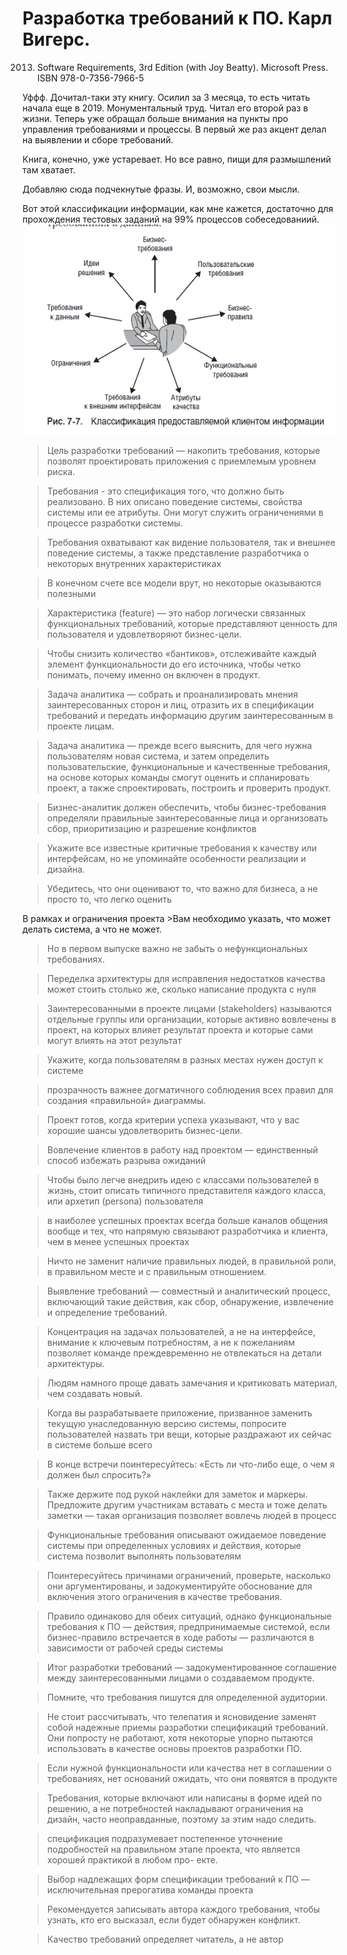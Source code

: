# Разработка требований к ПО. Карл Вигерс.
2013. Software Requirements, 3rd Edition (with Joy Beatty). Microsoft Press. ISBN 978-0-7356-7966-5

Уффф. Дочитал-таки эту книгу. Осилил за 3 месяца, то есть читать начала еще в 2019. Монументальный труд. Читал его второй раз в жизни.
Теперь уже обращал больше внимания на пункты про управления требованиями и процессы. 
В первый же раз акцент делал на выявлении и сборе требований.

Книга, конечно, уже устаревает. Но все равно, пищи для размышлений там хватает.

Добавляю сюда подчекнутые фразы. И, возможно, свои мысли.

Вот этой классификации информации, как мне кажется, достаточно для прохождения тестовых заданий на 99% процессов собеседованиий.
![](img/class_info.png)

>Цель разработки требований — накопить требования, которые позволят проектировать приложения с приемлемым уровнем риска.

>Требования - это спецификация того, что должно быть реализовано. В них описано поведение системы, свойства системы или ее атрибуты.
>Они могут служить ограничениями в процессе разработки системы.

>Требования охватывают как видение
>пользователя, так и внешнее поведение системы, а также представление разработчика о некоторых внутренних характеристиках

>В конечном счете все модели врут, но некоторые оказываются полезными

>Характеристика (feature) — это набор логически связанных функциональных требований, которые представляют ценность для пользователя и
>удовлетворяют бизнес-цели.

>Чтобы снизить количество «бантиков», отслеживайте каждый элемент функциональности до его источника, чтобы четко понимать, почему именно он включен в продукт.

>Задача аналитика — собрать и проанализировать мнения заинтересованных сторон и лиц, отразить их в спецификации требований и передать информацию другим заинтересованным в проекте лицам.

>Задача аналитика — прежде всего выяснить, для чего нужна пользователям новая система, и затем определить пользовательские, функциональные и качественные требования, на основе которых команды смогут оценить и спланировать проект, а также спроектировать, построить и проверить продукт.

>Бизнес-аналитик должен обеспечить, чтобы бизнес-требования определяли правильные заинтересованные лица и организовать сбор, приоритизацию и разрешение конфликтов

>Укажите все известные критичные требования к качеству или интерфейсам, но не упоминайте особенности реализации и дизайна.

>Убедитесь, что они оценивают то, что важно для бизнеса, а не просто то, что легко оценить

В рамках и ограничения проекта >Вам необходимо указать, что может делать система, а что не может.

>Но в первом выпуске важно не забыть о нефункциональных требованиях.

>Переделка архитектуры для исправления недостатков качества может стоить столько же, сколько написание продукта с нуля

>Заинтересованными в проекте лицами (stakeholders) называются отдельные группы или организации, которые активно вовлечены в проект, на которых влияет результат проекта и которые сами могут влиять на этот результат

>Укажите, когда пользователям в разных местах нужен доступ к системе

>прозрачность важнее догматичного соблюдения всех правил для создания «правильной» диаграммы.

>Проект готов, когда критерии успеха указывают, что у вас хорошие шансы удовлетворить бизнес-цели.

>Вовлечение клиентов в работу над проектом — единственный способ избежать разрыва ожиданий

>Чтобы было легче внедрить идею с классами пользователей в жизнь, стоит описать типичного представителя каждого класса, или архетип (persona) пользователя

>в наиболее успешных проектах всегда больше каналов общения вообще и тех, что напрямую связывают разработчика и клиента, чем в менее успешных проектах

>Ничто не заменит наличие правильных людей, в правильной роли, в правильном месте и с правильным отношением.

>Выявление требований — совместный и аналитический процесс, включающий такие действия, как сбор, обнаружение, извлечение и определение требований.

>Концентрация на задачах пользователей, а не на интерфейсе, внимание к ключевым потребностям, а не к пожеланиям позволяет команде преждевременно не отвлекаться на детали архитектуры.

>Людям намного проще давать замечания и критиковать материал, чем создавать новый.

>Когда вы разрабатываете приложение, призванное заменить текущую унаследованную версию системы, попросите пользователей назвать три вещи, которые раздражают их сейчас в системе больше всего

>В конце встречи поинтересуйтесь: «Есть ли что-либо еще, о чем я должен был спросить?»

>Также держите под рукой наклейки для заметок и маркеры. Предложите другим участникам вставать с места и тоже делать заметки — такая организация позволяет вовлечь людей в процесс

>Функциональные требования описывают ожидаемое поведение системы при определенных условиях и действия, которые система позволит выполнять пользователям

>Поинтересуйтесь причинами ограничений, проверьте, насколько они аргументированы, и задокументируйте обоснование для включения этого ограничения в качестве требования.

>Правило одинаково для обеих ситуаций, однако функциональные требования к ПО — действия, предпринимаемые системой, если бизнес-правило встречается в ходе работы — различаются в зависимости от рабочей среды системы

>Итог разработки требований — задокументированное соглашение между заинтересованными лицами о создаваемом продукте.

>Помните, что требования пишутся для определенной аудитории.

>Не стоит рассчитывать, что телепатия и ясновидение заменят собой надежные приемы разработки спецификаций требований. Они попросту не работают, хотя некоторые упорно пытаются использовать в качестве основы проектов разработки ПО.

>Если нужной функциональности или качества нет в соглашении о требованиях, нет оснований ожидать, что они появятся в продукте

>Требования, которые включают или написаны в форме идей по решению, а не потребностей накладывают ограничения на дизайн, часто неоправданные, поэтому за этим надо следить.

>спецификация подразумевает постепенное уточнение подробностей на правильном этапе проекта, что является хорошей практикой в любом про-
екте.

>Выбор надлежащих форм спецификации требований к ПО — исключительная прерогатива команды проекта

>Рекомендуется записывать автора каждого требования, чтобы узнать, кто его высказал, если будет обнаружен конфликт.

>Качество требований определяет читатель, а не автор
